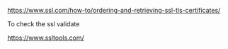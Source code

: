 
https://www.ssl.com/how-to/ordering-and-retrieving-ssl-tls-certificates/

To check the ssl validate

https://www.ssltools.com/
